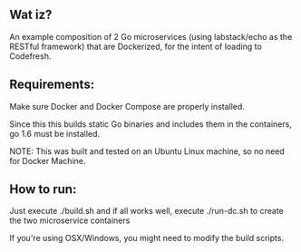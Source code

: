 Wat iz?
-------

An example composition of 2 Go microservices (using labstack/echo as the RESTful framework)
that are Dockerized, for the intent of loading to Codefresh.

Requirements:
-------------

Make sure Docker and Docker Compose are properly installed.

Since this this builds static Go binaries and includes them in the containers,
go 1.6 must be installed. 

NOTE: This was built and tested on an Ubuntu Linux machine, so no need for Docker Machine.

How to run:
-----------

Just execute ./build.sh and if all works well, execute ./run-dc.sh to create the two
microservice containers

If you're using OSX/Windows, you might need to modify the build scripts.


